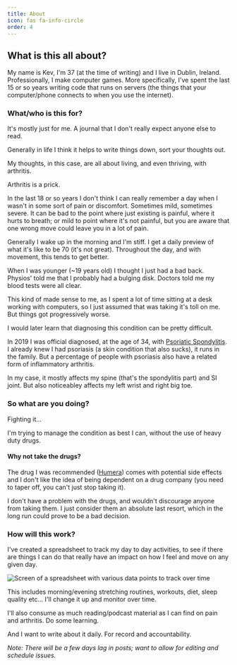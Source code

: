 ```yaml
---
title: About
icon: fas fa-info-circle
order: 4
---
```

## What is this all about?
My name is Kev, I'm 37 (at the time of writing) and I live in Dublin, Ireland. Professionally, I make computer games. More specifically, I've spent the last 15 or so years writing code that runs on servers (the things that your computer/phone connects to when you use the internet).

### What/who is this for?
It's mostly just for me. A journal that I don't really expect anyone else to read. 

Generally in life I think it helps to write things down, sort your thoughts out. 

My thoughts, in this case, are all about living, and even thriving, with arthritis.

Arthritis is a prick.

In the last 18 or so years I don't think I can really remember a day when I wasn't in some sort of pain or discomfort. Sometimes mild, sometimes severe. It can be bad to the point where just existing is painful, where it hurts to breath; or mild to point where it's not painful, but you are aware that one wrong move could leave you in a lot of pain.  

Generally I wake up in the morning and I'm stiff. I get a daily preview of what it's like to be 70 (it's not great). Throughout the day, and with movement, this tends to get better.

When I was younger (~19 years old) I thought I just had a bad back. Physios' told me that I probably had a bulging disk. Doctors told me my blood tests were all clear. 

This kind of made sense to me, as I spent a lot of time sitting at a desk working with computers, so I just assumed that was taking it's toll on me. But things got progressively worse.

I would later learn that diagnosing this condition can be pretty difficult.

In 2019 I was official diagnosed, at the age of 34, with [Psoriatic Spondylitis](https://en.wikipedia.org/wiki/Psoriatic_arthritis). I already knew I had psoriasis (a skin condition that also sucks), it runs in the family. But a percentage of people with psoriasis also have a related form of inflammatory arthritis.

In my case, it mostly affects my spine (that's the spondylitis part) and SI joint. But also noticeabley affects my left wrist and right big toe.

### So what are you doing?
Fighting it...

I'm trying to manage the condition as best I can, without the use of heavy duty drugs.

#### Why not take the drugs?
The drug I was recommended ([Humera](https://en.wikipedia.org/wiki/Adalimumab#Adverse_effects)) comes with potential side effects and I don't like the idea of being dependent on a drug company (you need to taper off, you can't just stop taking it).

I don't have a problem with the drugs, and wouldn't discourage anyone from taking them. I just consider them an absolute last resort, which in the long run could prove to be a bad decision.

### How will this work?
I've created a spreadsheet to track my day to day activities, to see if there are things I can do that really have an impact on how I feel and move on any given day. 

![Screen of a spreadsheet with various data points to track over time](../img/spreadsheet_v1_screenshot.png)

This includes morning/evening stretching routines, workouts, diet, sleep quality etc... I'll change it up and monitor over time. 

I'll also consume as much reading/podcast material as I can find on pain and arthritis. Do some learning.
	
And I want to write about it daily. For record and accountability. 

*Note: There will be a few days lag in posts; want to allow for editing and schedule issues.*
